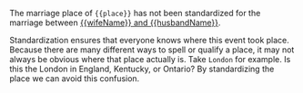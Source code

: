 The marriage place of `{{place}}` has not been standardized for the marriage between
[{{wifeName}} and {{husbandName}}](https://familysearch.org/tree/#view=coupleRelationship&relationshipId={{crid}}). 

Standardization ensures that everyone knows where this event took place.
Because there are many different ways to spell or qualify a place, it may not always be obvious where that place actually is.
Take `London` for example. Is this the London in England, Kentucky, or Ontario?
By standardizing the place we can avoid this confusion.